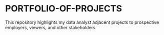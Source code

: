 # PORTFOLIO-OF-PROJECTS
This repository highlights my data analyst adjacent projects to prospective employers, viewers, and other stakeholders
